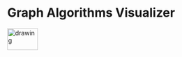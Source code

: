 # Graph Algorithms Visualizer

<img src="https://simplesnippets.tech/wp-content/uploads/2021/10/graph-ds-structure-example.jpg" alt="drawing" style="width:70px; height:50px;"/>
